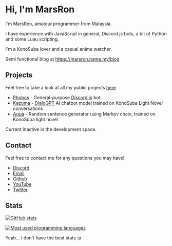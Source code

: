 # Hi, I'm MarsRon

I'm MarsRon, amateur programmer from Malaysia.

I have experience with JavaScript in general, Discord.js bots, a bit of Python and some Luau scripting.

I'm a KonoSuba lover and a casual anime watcher.

Semi functional blog at https://marsron.name.my/blog

## Projects

Feel free to take a look at all my public projects [here](https://github.com/MarsRon?tab=repositories)

- [Phobos](https://github.com/MarsRon/phobos) - General-purpose [Discord.js](https://discord.js.org) bot
- [Kazuma](https://github.com/MarsRon/kazuma) - [DialoGPT](https://github.com/microsoft/DialoGPT) AI chatbot model trained on KonoSuba Light Novel conversations
- [Aqua](https://github.com/MarsRon/aqua) - Random sentence generator using Markov chain, trained on KonoSuba light novel

Current inactive in the development space.

## Contact

Feel free to contact me for any questions you may have!

- [Discord](https://discord.gg/TSqw3jx)
- [Email](mailto:marsron204@gmail.com)
- [Github](https://github.com/MarsRon)
- [YouTube](https://youtube.com/MarsRon)
- [Twitter](https://twitter.com/MarsRon)

## Stats

[![GitHub stats](https://github-readme-stats.vercel.app/api?username=MarsRon&show_icons=true&theme=algolia 'GitHub stats')](https://github.com/MarsRon?tab=repositories)

[![Most used programming languages](https://github-readme-stats.vercel.app/api/top-langs/?username=MarsRon&theme=algolia&layout=compact 'Most used programming languages')](https://github.com/MarsRon?tab=repositories)

Yeah... I don't have the best stats :p
